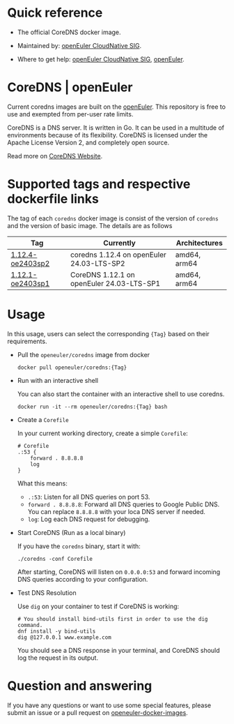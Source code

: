 # Quick reference

- The official CoreDNS docker image.

- Maintained by: [openEuler CloudNative SIG](https://gitee.com/openeuler/cloudnative).

- Where to get help: [openEuler CloudNative SIG](https://gitee.com/openeuler/cloudnative), [openEuler](https://gitee.com/openeuler/community).

# CoreDNS | openEuler
Current coredns images are built on the [openEuler](https://repo.openeuler.org/). This repository is free to use and exempted from per-user rate limits.

CoreDNS is a DNS server. It is written in Go. It can be used in a multitude of environments because of its flexibility. CoreDNS is licensed under the Apache License Version 2, and completely open source.

Read more on [CoreDNS Website](https://coredns.io/).

# Supported tags and respective dockerfile links
The tag of each `coredns` docker image is consist of the version of `coredns` and the version of basic image. The details are as follows

| Tag                                                                                                                               | Currently                                 | Architectures |
|-----------------------------------------------------------------------------------------------------------------------------------|-------------------------------------------|---------------|
|[1.12.4-oe2403sp2](https://gitee.com/openeuler/openeuler-docker-images/blob/master/Cloud/coredns/1.12.4/24.03-lts-sp2/Dockerfile) | coredns 1.12.4 on openEuler 24.03-LTS-SP2 | amd64, arm64 |
| [1.12.1-oe2403sp1](https://gitee.com/openeuler/openeuler-docker-images/blob/master/Cloud/coredns/1.12.1/24.03-lts-sp1/Dockerfile) | CoreDNS 1.12.1 on openEuler 24.03-LTS-SP1 | amd64, arm64  |

# Usage
In this usage, users can select the corresponding `{Tag}` based on their requirements.

- Pull the `openeuler/coredns` image from docker

	```
	docker pull openeuler/coredns:{Tag}
	```

- Run with an interactive shell

    You can also start the container with an interactive shell to use coredns.
    ```
    docker run -it --rm openeuler/coredns:{Tag} bash
    ```
  
- Create a `Corefile`
  
    In your current working directory, create a simple `Corefile`:
    ```
    # Corefile
    .:53 {
        forward . 8.8.8.8
        log
    }
    ```
    What this means:
    * `.:53`: Listen for all DNS queries on port 53.
    * `forward . 8.8.8.8`: Forward all DNS queries to Google Public DNS. You can replace `8.8.8.8` with your loca DNS server if needed.
    * `log`: Log each DNS request for debugging.

- Start CoreDNS (Run as a local binary)
   
    If you have the `coredns` binary, start it with:
    ```   
    ./coredns -conf Corefile
    ```
    After starting, CoreDNS will listen on `0.0.0.0:53` and forward incoming DNS queries according to your configuration.
    
- Test DNS Resolution

    Use `dig` on your container to test if CoreDNS is working:
    ```
    # You should install bind-utils first in order to use the dig command.
    dnf install -y bind-utils
    dig @127.0.0.1 www.example.com
    ```
    You should see a DNS response in your terminal, and CoreDNS should log the request in its output.
  
# Question and answering
If you have any questions or want to use some special features, please submit an issue or a pull request on [openeuler-docker-images](https://gitee.com/openeuler/openeuler-docker-images).